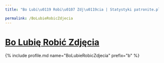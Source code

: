 ```yaml
---
title: "Bo Lubi\u0119 Robi\u0107 Zdj\u0119cia | Statystyki patronite.pl | Patromierz"

permalink: /BoLubieRobicZdjecia
---
```


# [Bo Lubię Robić Zdjęcia](https://patronite.pl/BoLubieRobicZdjecia)

{% include profile.md name="BoLubieRobicZdjecia" prefix="b" %}
